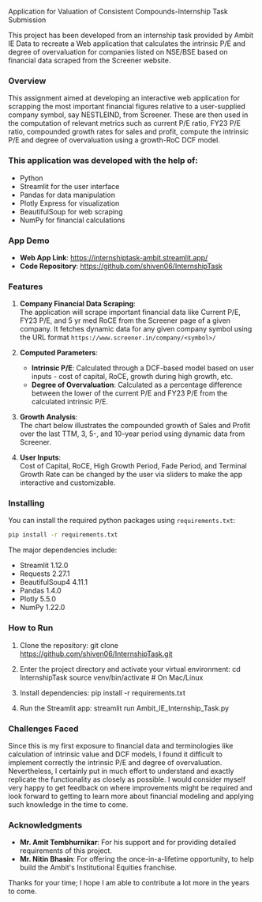 Application for Valuation of Consistent Compounds-Internship Task Submission

This project has been developed from an internship task provided by Ambit IE Data to recreate a Web application that calculates the intrinsic P/E and degree of overvaluation for companies listed on NSE/BSE based on financial data scraped from the Screener website.

### Overview

This assignment aimed at developing an interactive web application for scrapping the most important financial figures relative to a user-supplied company symbol, say NESTLEIND, from Screener. These are then used in the computation of relevant metrics such as current P/E ratio, FY23 P/E ratio, compounded growth rates for sales and profit, compute the intrinsic P/E and degree of overvaluation using a growth-RoC DCF model.

### This application was developed with the help of:
- Python
- Streamlit for the user interface
- Pandas for data manipulation
- Plotly Express for visualization
- BeautifulSoup for web scraping
- NumPy for financial calculations

### App Demo
- **Web App Link**: https://internshiptask-ambit.streamlit.app/
- **Code Repository**: https://github.com/shiven06/InternshipTask

### Features

1. **Company Financial Data Scraping**:  
   The application will scrape important financial data like Current P/E, FY23 P/E, and 5 yr med RoCE from the Screener page of a given company. It fetches dynamic data for any given company symbol using the URL format `https://www.screener.in/company/<symbol>/`

2. **Computed Parameters**:
   - **Intrinsic P/E**: Calculated through a DCF-based model based on user inputs - cost of capital, RoCE, growth during high growth, etc.
   - **Degree of Overvaluation**: Calculated as a percentage difference between the lower of the current P/E and FY23 P/E from the calculated intrinsic P/E.

3. **Growth Analysis**:  
   The chart below illustrates the compounded growth of Sales and Profit over the last TTM, 3, 5-, and 10-year period using dynamic data from Screener.

4. **User Inputs**:  
   Cost of Capital, RoCE, High Growth Period, Fade Period, and Terminal Growth Rate can be changed by the user via sliders to make the app interactive and customizable.

### Installing

You can install the required python packages using `requirements.txt`:
```bash
pip install -r requirements.txt
```

The major dependencies include:
- Streamlit 1.12.0
- Requests 2.27.1
- BeautifulSoup4 4.11.1
- Pandas 1.4.0
- Plotly 5.5.0
- NumPy 1.22.0

### How to Run

1. Clone the repository:
   git clone https://github.com/shiven06/InternshipTask.git
   

2. Enter the project directory and activate your virtual environment:
   cd InternshipTask
   source venv/bin/activate  # On Mac/Linux
   

3. Install dependencies:
   pip install -r requirements.txt
   

4. Run the Streamlit app:
   streamlit run Ambit_IE_Internship_Task.py
   

### Challenges Faced

Since this is my first exposure to financial data and terminologies like calculation of intrinsic value and DCF models, I found it difficult to implement correctly the intrinsic P/E and degree of overvaluation. Nevertheless, I certainly put in much effort to understand and exactly replicate the functionality as closely as possible. I would consider myself very happy to get feedback on where improvements might be required and look forward to getting to learn more about financial modeling and applying such knowledge in the time to come.

### Acknowledgments

- **Mr. Amit Tembhurnikar**: For his support and for providing detailed requirements of this project.
- **Mr. Nitin Bhasin**: For offering the once-in-a-lifetime opportunity, to help build the Ambit's Institutional Equities franchise.

Thanks for your time; I hope I am able to contribute a lot more in the years to come.
